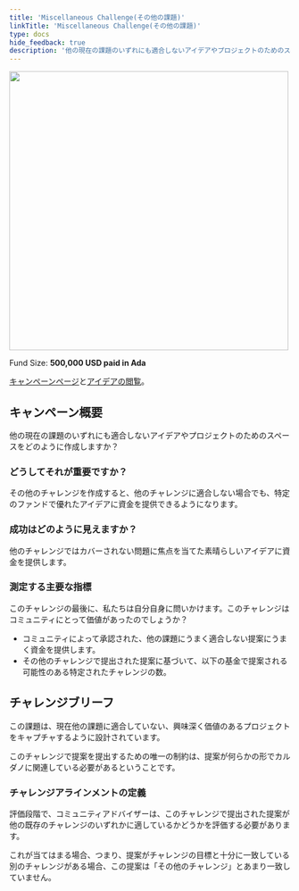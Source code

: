 ```yaml
---
title: 'Miscellaneous Challenge(その他の課題)'
linkTitle: 'Miscellaneous Challenge(その他の課題)'
type: docs
hide_feedback: true
description: '他の現在の課題のいずれにも適合しないアイデアやプロジェクトのためのスペースをどのように作成しますか？'
---
```

<img src="https://cardano.ideascale.com/community-library/accounts/93/936143/Public/09-Miscellaneous-Challenge-db88cb.png" style="width:500px;height500px">

Fund Size: **500,000 USD paid in Ada**

[キャンペーンページ](https://cardano.ideascale.com/c/idea/381326)と[アイデアの閲覧](https://cardano.ideascale.com/c/campaigns/26441/stage/all/ideas/unspecified)。

## キャンペーン概要

他の現在の課題のいずれにも適合しないアイデアやプロジェクトのためのスペースをどのように作成しますか？

### どうしてそれが重要ですか？

その他のチャレンジを作成すると、他のチャレンジに適合しない場合でも、特定のファンドで優れたアイデアに資金を提供できるようになります。

### 成功はどのように見えますか？

他のチャレンジではカバーされない問題に焦点を当てた素晴らしいアイデアに資金を提供します。

### 測定する主要な指標

このチャレンジの最後に、私たちは自分自身に問いかけます。このチャレンジはコミュニティにとって価値があったのでしょうか？

- コミュニティによって承認された、他の課題にうまく適合しない提案にうまく資金を提供します。
- その他のチャレンジで提出された提案に基づいて、以下の基金で提案される可能性のある特定されたチャレンジの数。

## チャレンジブリーフ

この課題は、現在他の課題に適合していない、興味深く価値のあるプロジェクトをキャプチャするように設計されています。

このチャレンジで提案を提出するための唯一の制約は、提案が何らかの形でカルダノに関連している必要があるということです。

### チャレンジアラインメントの定義

評価段階で、コミュニティアドバイザーは、このチャレンジで提出された提案が他の既存のチャレンジのいずれかに適しているかどうかを評価する必要があります。

これが当てはまる場合、つまり、提案がチャレンジの目標と十分に一致している別のチャレンジがある場合、この提案は「その他のチャレンジ」とあまり一致していません。
